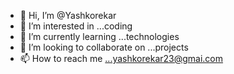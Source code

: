 - 👋 Hi, I’m @Yashkorekar
- 👀 I’m interested in ...coding
- 🌱 I’m currently learning ...technologies
- 💞️ I’m looking to collaborate on ...projects
- 📫 How to reach me ...yashkorekar23@gmai.com

<!---
Yashkorekar/Yashkorekar is a ✨ special ✨ repository because its `README.md` (this file) appears on your GitHub profile.
You can click the Preview link to take a look at your changes.
--->

